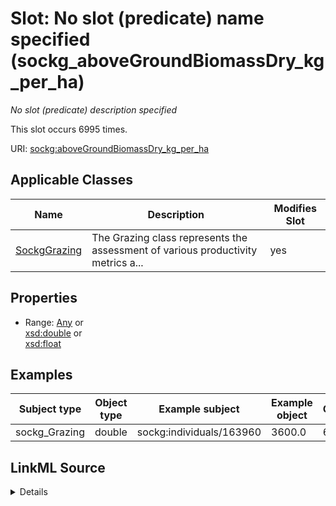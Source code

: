 

# Slot: No slot (predicate) name specified (sockg_aboveGroundBiomassDry_kg_per_ha)


_No slot (predicate) description specified_






This slot occurs 6995 times.


URI: [sockg:aboveGroundBiomassDry_kg_per_ha](https://idir.uta.edu/sockg-ontology/docs/aboveGroundBiomassDry_kg_per_ha)



<!-- no inheritance hierarchy -->





## Applicable Classes

| Name | Description | Modifies Slot |
| --- | --- | --- |
| [SockgGrazing](../classes/SockgGrazing.md) | The Grazing class represents the assessment of various productivity metrics a... |  yes  |







## Properties

* Range: [Any](../classes/Any.md)&nbsp;or&nbsp;<br />[xsd:double](http://www.w3.org/2001/XMLSchema#double)&nbsp;or&nbsp;<br />[xsd:float](http://www.w3.org/2001/XMLSchema#float)






## Examples

| Subject type | Object type | Example subject | Example object | Occurrences |
| --- | --- | --- | --- | --- |
| sockg_Grazing | double | sockg:individuals/163960 | 3600.0 | 6995 |




## LinkML Source

<details>

```yaml
name: sockg_aboveGroundBiomassDry_kg_per_ha
annotations:
  count:
    tag: count
    value: 6995
description: No slot (predicate) description specified
title: No slot (predicate) name specified
examples:
- object:
    example_object: '3600.0'
    example_object_type: double
    example_predicate: sockg:aboveGroundBiomassDry_kg_per_ha
    example_subject: sockg:individuals/163960
    example_subject_type: sockg_Grazing
from_schema: soc-kg
rank: 1000
domain: sockg_Grazing
slot_uri: sockg:aboveGroundBiomassDry_kg_per_ha
alias: sockg_aboveGroundBiomassDry_kg_per_ha
domain_of:
- sockg_Grazing
range: Any
any_of:
- range: double
- range: float

```
</details>